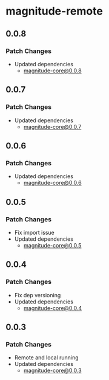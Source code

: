# magnitude-remote

## 0.0.8

### Patch Changes

- Updated dependencies
  - magnitude-core@0.0.8

## 0.0.7

### Patch Changes

- Updated dependencies
  - magnitude-core@0.0.7

## 0.0.6

### Patch Changes

- Updated dependencies
  - magnitude-core@0.0.6

## 0.0.5

### Patch Changes

- Fix import issue
- Updated dependencies
  - magnitude-core@0.0.5

## 0.0.4

### Patch Changes

- Fix dep versioning
- Updated dependencies
  - magnitude-core@0.0.4

## 0.0.3

### Patch Changes

- Remote and local running
- Updated dependencies
  - magnitude-core@0.0.3
